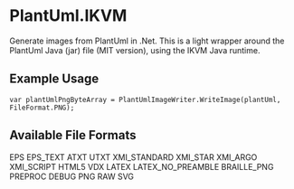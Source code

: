 # PlantUml.IKVM
Generate images from PlantUml in .Net. This is a light wrapper around the PlantUml Java (jar) file (MIT version), using the IKVM Java runtime.

## Example Usage

```
var plantUmlPngByteArray = PlantUmlImageWriter.WriteImage(plantUml, FileFormat.PNG);
```

## Available File Formats

EPS
EPS_TEXT
ATXT
UTXT
XMI_STANDARD
XMI_STAR
XMI_ARGO
XMI_SCRIPT
HTML5
VDX
LATEX
LATEX_NO_PREAMBLE
BRAILLE_PNG
PREPROC
DEBUG
PNG
RAW
SVG



